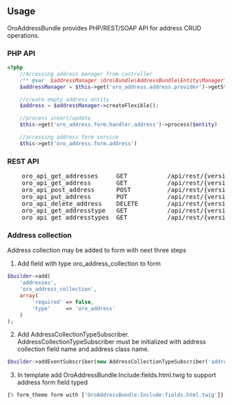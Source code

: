 Usage
-----

OroAddressBundle provides PHP/REST/SOAP API for address CRUD operations.

### PHP API

``` php
<?php
    //Accessing address manager from controller
    /** @var  $addressManager \Oro\Bundle\AddressBundle\Entity\Manager\AddressManager */
    $addressManager = $this->get('oro_address.address.provider')->getStorage();

    //create empty address entity
    $address = $addressManager->createFlexible();

    //process insert/update
    $this->get('oro_address.form.handler.address')->process($entity)

    //accessing address form service
    $this->get('oro_address.form.address')
```

### REST API

<pre>
    oro_api_get_addresses     GET           /api/rest/{version}/addresses.{_format}
    oro_api_get_address       GET           /api/rest/{version}/addresses/{id}.{_format}
    oro_api_post_address      POST          /api/rest/{version}/address.{_format}
    oro_api_put_address       PUT           /api/rest/{version}/address.{_format}
    oro_api_delete_address    DELETE        /api/rest/{version}/address.{_format}
    oro_api_get_addresstype   GET           /api/rest/{version}/addresstypes/{name}.{_format}
    oro_api_get_addresstypes  GET           /api/rest/{version}/addresstypes.{_format}
</pre>

### Address collection
Address collection may be added to form with next three steps
1) Add field with type oro_address_collection to form

```php
$builder->add(
    'addresses',
    'oro_address_collection',
    array(
        'required' => false,
        'type'     => 'oro_address'
    )
);
```
2) Add AddressCollectionTypeSubscriber. AddressCollectionTypeSubscriber must be initialized with address collection field name and address class name.

```php
$builder->addEventSubscriber(new AddressCollectionTypeSubscriber('addresses', $this->addressClass));
```

3) In template add OroAddressBundle:Include:fields.html.twig to support address form field typed

```php
{% form_theme form with ['OroAddressBundle:Include:fields.html.twig']}
```
